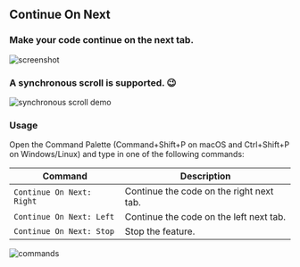 ## Continue On Next

### Make your code continue on the next tab.

![screenshot](https://raw.githubusercontent.com/tamuratak/vscode-continue-on-next/master/demo_media/screenshot.png)

### A synchronous scroll is supported. 😉

![synchronous scroll demo](https://raw.githubusercontent.com/tamuratak/vscode-continue-on-next/master/demo_media/m.gif)

### Usage

Open the Command Palette (Command+Shift+P on macOS and Ctrl+Shift+P on Windows/Linux) and type in one of the following commands:

| Command                   | Description |
| ---- | ---- |
| `Continue On Next: Right` | Continue the code on the right next tab. |
| `Continue On Next: Left` | Continue the code on the left next tab. |
| `Continue On Next: Stop` | Stop the feature. |

![commands](https://raw.githubusercontent.com/tamuratak/vscode-continue-on-next/master/demo_media/command.png)
